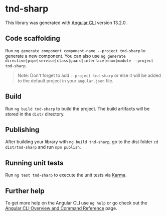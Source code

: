 # tnd-sharp

This library was generated with [Angular CLI](https://github.com/angular/angular-cli) version 13.2.0.

## Code scaffolding

Run `ng generate component component-name --project tnd-sharp` to generate a new component. You can also use `ng generate directive|pipe|service|class|guard|interface|enum|module --project tnd-sharp`.
> Note: Don't forget to add `--project tnd-sharp` or else it will be added to the default project in your `angular.json` file. 

## Build

Run `ng build tnd-sharp` to build the project. The build artifacts will be stored in the `dist/` directory.

## Publishing

After building your library with `ng build tnd-sharp`, go to the dist folder `cd dist/tnd-sharp` and run `npm publish`.

## Running unit tests

Run `ng test tnd-sharp` to execute the unit tests via [Karma](https://karma-runner.github.io).

## Further help

To get more help on the Angular CLI use `ng help` or go check out the [Angular CLI Overview and Command Reference](https://angular.io/cli) page.

